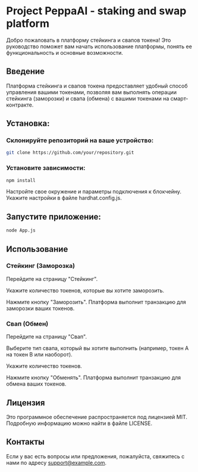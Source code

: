 # Project PeppaAI - staking and swap platform

Добро пожаловать в платформу стейкинга и свапов токена! Это руководство поможет вам начать использование платформы, понять ее функциональность и основные возможности.

## Введение

Платформа стейкинга и свапов токена предоставляет удобный способ управления вашими токенами, позволяя вам выполнять операции стейкинга (заморозки) и свапа (обмена) с вашими токенами на смарт-контракте.

## Установка:

### Склонируйте репозиторий на ваше устройство:

```Bash
git clone https://github.com/your/repository.git
```

### Установите зависимости:

```Bash
npm install
```

Настройте свое окружение и параметры подключения к блокчейну. Укажите настройки в файле hardhat.config.js.

## Запустите приложение:

```Bash
node App.js
```

## Использование

### Стейкинг (Заморозка)

Перейдите на страницу "Стейкинг".

Укажите количество токенов, которые вы хотите заморозить.

Нажмите кнопку "Заморозить". Платформа выполнит транзакцию для заморозки ваших токенов.

### Свап (Обмен)

Перейдите на страницу "Свап".

Выберите тип свапа, который вы хотите выполнить (например, токен A на токен B или наоборот).

Укажите количество токенов.

Нажмите кнопку "Обменять". Платформа выполнит транзакцию для обмена ваших токенов.

## Лицензия

Это программное обеспечение распространяется под лицензией MIT. Подробную информацию можно найти в файле LICENSE.

## Контакты

Если у вас есть вопросы или предложения, пожалуйста, свяжитесь с нами по адресу support@example.com.
